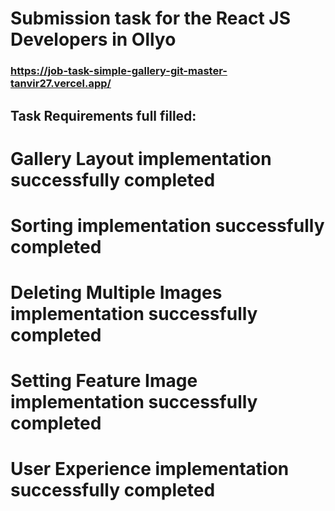 # Submission task for the React JS Developers in Ollyo 

### https://job-task-simple-gallery-git-master-tanvir27.vercel.app/

## Task Requirements full filled:

# Gallery Layout implementation successfully completed
# Sorting implementation successfully completed
# Deleting Multiple Images  implementation successfully completed
# Setting Feature Image  implementation successfully completed
# User Experience implementation successfully completed